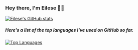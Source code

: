 ### Hey there, I'm Eilese 👋🏾

[![Eilese's GitHub stats](https://github-readme-stats.vercel.app/api?username=eilesedev&theme=midnight-purple&show_icons=true)](https://github.com/eilesedev/github-readme-stats)

##### Here's a list of the top languages I've used on GitHub so far. 
[![Top Languages](https://github-readme-stats.vercel.app/api/top-langs/?username=eilesedev&langs_count=4&theme=midnight-purple&show_icons=true)](https://github.com/eilesedev/github-readme-stats)

